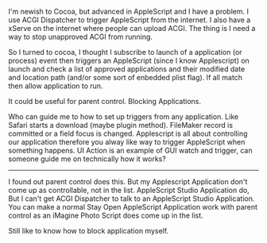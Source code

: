 

I'm newish to Cocoa, but advanced in AppleScript and I have a problem. I use ACGI Dispatcher to trigger AppleScript from the internet. I also have a xServe on the internet where people can upload ACGI. The thing is I need a way to stop unapproved ACGI from running.

So I turned to cocoa, I thought I subscribe to launch of a application (or process) event then triggers an AppleScript (since I know Applescript) on launch and check a list of approved applications and their modified date and location path (and/or some sort of enbedded plist flag). If all match then allow application to run.

It could be useful for parent control. Blocking Applications.

Who can guide me to how to set up triggers from any application. Like Safari starts a download (maybe plugin method). FileMaker record is committed or a field focus is changed. Applescript is all about controlling our application therefore you alway like way to trigger AppleScript when something happens. UI Action is an example of GUI watch and trigger, can someone guide me on technically how it works?

----
I found out parent control does this. But my Applescript Application don't come up as controllable, not in the list. AppleScript Studio Application do, But I can't get ACGI Dispatcher to talk to an AppleScript Studio Application. You can make a normal Stay Open AppleScript Application work with parent control as an iMagine Photo Script does come up in the list.

Still like to know how to block application myself.
